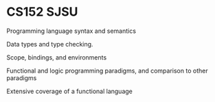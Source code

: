 # CS152 SJSU

Programming language syntax and semantics

Data types and type checking.

Scope, bindings, and environments

Functional and logic programming paradigms, and comparison to other paradigms

Extensive coverage of a functional language

